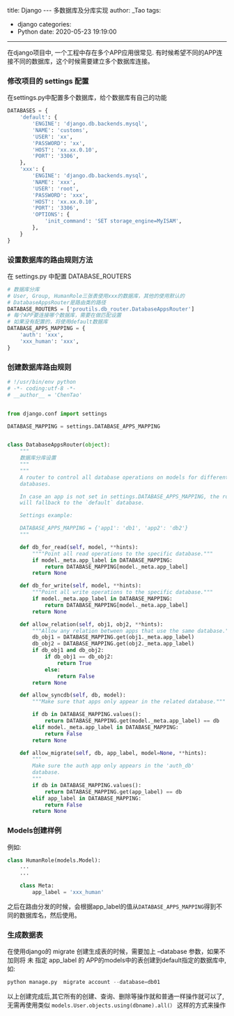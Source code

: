 title: Django --- 多数据库及分库实现
author: _Tao
tags:
  - django
categories:
  - Python
date: 2020-05-23 19:19:00
---
在django项目中, 一个工程中存在多个APP应用很常见. 有时候希望不同的APP连接不同的数据库，这个时候需要建立多个数据库连接。

### 修改项目的 settings 配置

在settings.py中配置多个数据库，给个数据库有自己的功能
```python
DATABASES = {
    'default': {
        'ENGINE': 'django.db.backends.mysql',
        'NAME': 'customs',
        'USER': 'xx',
        'PASSWORD': 'xx',
        'HOST': 'xx.xx.0.10',
        'PORT': '3306',
    },
    'xxx': {
        'ENGINE': 'django.db.backends.mysql',
        'NAME': 'xxx',
        'USER': 'root',
        'PASSWORD': 'xxx',
        'HOST': 'xx.xx.0.10',
        'PORT': '3306',
        'OPTIONS': {
            'init_command': 'SET storage_engine=MyISAM',
        },
    }
}
```

<!-- more -->

### 设置数据库的路由规则方法

在 settings.py 中配置 DATABASE_ROUTERS
```python
# 数据库分库
# User, Group, HumanRole三张表使用xxx的数据库，其他的使用默认的
# DatabaseAppsRouter是路由类的路径
DATABASE_ROUTERS = ['proutils.db_router.DatabaseAppsRouter']
# 每个APP要连接哪个数据库，需要在做匹配设置
# 如果没有配置的，将使用default数据库
DATABASE_APPS_MAPPING = {
    'auth': 'xxx',
    'xxx_human': 'xxx',
}
```

### 创建数据库路由规则
```python
# !/usr/bin/env python
# -*- coding:utf-8 -*-
# __author__ = 'ChenTao'


from django.conf import settings

DATABASE_MAPPING = settings.DATABASE_APPS_MAPPING


class DatabaseAppsRouter(object):
    """
    数据库分库设置
    """
    """
    A router to control all database operations on models for different
    databases.

    In case an app is not set in settings.DATABASE_APPS_MAPPING, the router
    will fallback to the `default` database.

    Settings example:

    DATABASE_APPS_MAPPING = {'app1': 'db1', 'app2': 'db2'}
    """

    def db_for_read(self, model, **hints):
        """"Point all read operations to the specific database."""
        if model._meta.app_label in DATABASE_MAPPING:
            return DATABASE_MAPPING[model._meta.app_label]
        return None

    def db_for_write(self, model, **hints):
        """Point all write operations to the specific database."""
        if model._meta.app_label in DATABASE_MAPPING:
            return DATABASE_MAPPING[model._meta.app_label]
        return None

    def allow_relation(self, obj1, obj2, **hints):
        """Allow any relation between apps that use the same database."""
        db_obj1 = DATABASE_MAPPING.get(obj1._meta.app_label)
        db_obj2 = DATABASE_MAPPING.get(obj2._meta.app_label)
        if db_obj1 and db_obj2:
            if db_obj1 == db_obj2:
                return True
            else:
                return False
        return None

    def allow_syncdb(self, db, model):
        """Make sure that apps only appear in the related database."""

        if db in DATABASE_MAPPING.values():
            return DATABASE_MAPPING.get(model._meta.app_label) == db
        elif model._meta.app_label in DATABASE_MAPPING:
            return False
        return None

    def allow_migrate(self, db, app_label, model=None, **hints):
        """
        Make sure the auth app only appears in the 'auth_db'
        database.
        """
        if db in DATABASE_MAPPING.values():
            return DATABASE_MAPPING.get(app_label) == db
        elif app_label in DATABASE_MAPPING:
            return False
        return None

```

### Models创建样例
例如:
```python
class HumanRole(models.Model):
    ...
    ...

    class Meta:
        app_label = 'xxx_human'
```
之后在路由分发的时候，会根据app_label的值从`DATABASE_APPS_MAPPING`得到不同的数据库名，然后使用。


### 生成数据表
在使用django的 migrate 创建生成表的时候，需要加上 –database 参数，如果不加则将 未 指定 app_label 的 APP的models中的表创建到default指定的数据库中,如:

```python
python manage.py  migrate account --database=db01
```
以上创建完成后,其它所有的创建、查询、删除等操作就和普通一样操作就可以了,无需再使用类似
`models.User.objects.using(dbname).all(）`
这样的方式来操作